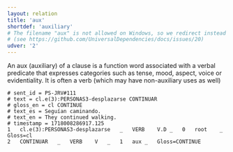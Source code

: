 ```yaml
---
layout: relation
title: 'aux'
shortdef: 'auxiliary'
# The filename "aux" is not allowed on Windows, so we redirect instead
# (see https://github.com/UniversalDependencies/docs/issues/20)
udver: '2'
---
```


An aux (auxiliary) of a clause is a function word associated with a verbal predicate that expresses categories such as tense, mood, aspect, voice or evidentiality. It is often a verb (which may have non-auxiliary uses as well) 

~~~ conllu
# sent_id = PS-JRV#111
# text = cl.e(3):PERSONAS3-desplazarse CONTINUAR
# gloss_en = cl CONTINUE
# text_es = Seguían caminando.
# text_en = They continued walking.
# timestamp = 1718008286917.125
1	cl.e(3):PERSONAS3-desplazarse	_	VERB	V.D	_	0	root	_	Gloss=cl
2	CONTINUAR	_	VERB	V	_	1	aux	_	Gloss=CONTINUE
~~~

